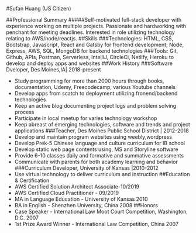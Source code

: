 #Sufan Huang (US Citizen)

 
##Professional Summary
#####Self-motivated full-stack developer with experience working on multiple projects. Passionate and hardworking with penchant for meeting deadlines. Interested in role utilizing technology relating to AWS/node/reactjs.
##Skills
###Technologies: HTML, CSS, Bootstrap, Javascript, React and Gatsby for frontend development; Node, Express, AWS, SQL, MongoDB for backend technologies
###Tools: Git, Github, APIs, Postman, Serverless, IntelliJ, CircleCi, Netlify, Heroku to develop and deploy apps and websites
##Work History
 ###Software Dveloper, Des Moines,IA| 2018-present
* Study programming for more than 2000 hours through books, documentation,  Udemy, 
  Freecodecamp, various Youtube channels
* Develop apps from scatch to deployment utilizing fronend/backend technologies
* Keep an active blog documenting project logs and problem solving process
* Participate in local meetup for varies technology workshop
* Keep abreast of emerging technologies, software and trends and project applications
###Teacher, Des Moines Public School District | 2012-2018
* Develop and maintain program websites using weebly,wordpress
* Develop Prek-5 Chinese language and culture curriculum for IB school
* Develop static web page contents using, MS and Storyline software
* Provide 6-10 classes daily and formative and summative assessments
* Communicate with parents for both academy learning and behavior
###Curriculum Developer, University of Kansas |2010-2012
 * Use virtual technology to deliver curriculum and instruction
##Education & Certification
* AWS Certified Solution Architect Associate-10/2019
* AWS Certified Cloud Practitioner - 09/2019
* MA in Language Education - University of Kansas 2010
* BA in English - Shenzhen University, China 2008 
##Honors
* Case Speaker - International Law Moot Court Competition, Washington, D.C. 2007
* 1st Prize Award Winner - International Law Competition, China 2007 
